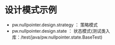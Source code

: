 # 设计模式示例

- pw.nullpointer.design.strategy ： 策略模式
- pw.nullpointer.design.state ： 状态模式(测试类入库：/test/java/pw.nullpointer.state.BaseTest)
